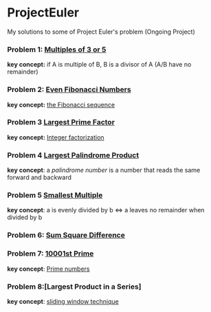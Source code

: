 # ProjectEuler
My solutions to some of Project Euler's problem (Ongoing Project)

### Problem 1:	[Multiples of 3 or 5](https://projecteuler.net/problem=1)
**key concept:** if A is multiple of B, B is a divisor of A (A/B have no remainder)

### Problem 2: [Even Fibonacci Numbers](https://projecteuler.net/problem=2)
**key concept:** [the Fibonacci sequence](https://en.wikipedia.org/wiki/Fibonacci_sequence)

### Problem 3 [Largest Prime Factor](https://projecteuler.net/problem=3)
**key concept:** [Integer factorization](https://en.wikipedia.org/wiki/Integer_factorization)

### Problem 4 [Largest Palindrome Product](https://projecteuler.net/problem=4)
**key concept**: a _palindrome number_ is a number that reads the same forward and backward

### Problem 5 [Smallest Multiple](https://projecteuler.net/problem=5)
**key concept**: a is evenly divided by b <=> a leaves no remainder when divided by b

### Problem 6: [Sum Square Difference](https://projecteuler.net/problem=6)

### Problem 7: [10001st Prime](https://projecteuler.net/problem=7)
**key concept**: [Prime numbers](https://en.wikipedia.org/wiki/Prime_number)

### Problem 8:[Largest Product in a Series]
**key concept**: [sliding window technique](https://www.geeksforgeeks.org/window-sliding-technique/)